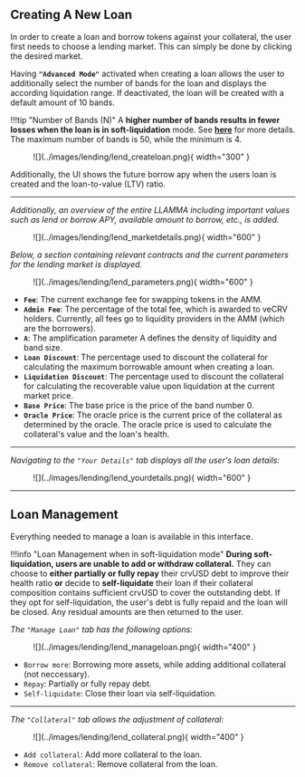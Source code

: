## **Creating A New Loan**

In order to create a loan and borrow tokens against your collateral, the user first needs to choose a lending market. This can simply be done by clicking the desired market.

Having **`"Advanced Mode"`** activated when creating a loan allows the user to additionally select the number of bands for the loan and displays the according liquidation range. If deactivated, the loan will be created with a default amount of 10 bands.

!!!tip "Number of Bands (N)"
    A **higher number of bands results in fewer losses when the loan is in soft-liquidation** mode. See [**here**](../crvusd/loan-details.md#bands) for more details. The maximum number of bands is 50, while the minimum is 4.

<figure markdown="span">
  ![](../images/lending/lend_createloan.png){ width="300" }
  <figcaption></figcaption>
</figure>

Additionally, the UI shows the future borrow apy when the users loan is created and the loan-to-value (LTV) ratio.


---


*Additionally, an overview of the entire LLAMMA including important values such as lend or borrow APY, available amount to borrow, etc., is added.*

<figure markdown="span">
  ![](../images/lending/lend_marketdetails.png){ width="600" }
  <figcaption></figcaption>
</figure>

*Below, a section containing relevant contracts and the current parameters for the lending market is displayed.*

<figure markdown="span">
  ![](../images/lending/lend_parameters.png){ width="600" }
  <figcaption></figcaption>
</figure>

- **`Fee`**: The current exchange fee for swapping tokens in the AMM.
- **`Admin Fee`**: The percentage of the total fee, which is awarded to veCRV holders. Currently, all fees go to liquidity providers in the AMM (which are the borrowers).
- **`A`**: The amplification parameter A defines the density of liquidity and band size.
- **`Loan Discount`**: The percentage used to discount the collateral for calculating the maximum borrowable amount when creating a loan.
- **`Liquidation Discount`**: The percentage used to discount the collateral for calculating the recoverable value upon liquidation at the current market price.
- **`Base Price`**: The base price is the price of the band number 0.
- **`Oracle Price`**: The oracle price is the current price of the collateral as determined by the oracle. The oracle price is used to calculate the collateral's value and the loan's health.

---

*Navigating to the `"Your Details"` tab displays all the user's loan details:*

<figure markdown="span">
  ![](../images/lending/lend_yourdetails.png){ width="600" }
  <figcaption></figcaption>
</figure>


---


## **Loan Management**

Everything needed to manage a loan is available in this interface.

!!!info "Loan Management when in soft-liquidation mode"
    **During soft-liquidation, users are unable to add or withdraw collateral.** They can choose to **either partially or fully repay** their crvUSD debt to improve their health ratio **or** decide to **self-liquidate** their loan if their collateral composition contains sufficient crvUSD to cover the outstanding debt. If they opt for self-liquidation, the user's debt is fully repaid and the loan will be closed. Any residual amounts are then returned to the user.

*The `"Manage Loan"` tab has the following options:*

<figure markdown="span">
  ![](../images/lending/lend_manageloan.png){ width="400" }
  <figcaption></figcaption>
</figure>

- `Borrow more`: Borrowing more assets, while adding additional collateral (not neccessary).
- `Repay`: Partially or fully repay debt.
- `Self-liquidate`: Close their loan via self-liquidation.

---

*The `"Collateral"`  tab allows the adjustment of collateral:*

<figure markdown="span">
  ![](../images/lending/lend_collateral.png){ width="400" }
  <figcaption></figcaption>
</figure>

- `Add collateral`: Add more collateral to the loan.
- `Remove collateral`: Remove collateral from the loan.